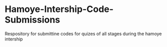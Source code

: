 # Hamoye-Intership-Code-Submissions
Respository for submittine codes for quizes of all stages during the hamoye intership
